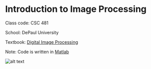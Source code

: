 # Introduction to Image Processing
Class code: CSC 481

School: DePaul University

Textbook: [Digital Image Processing ](https://www.amazon.com/Digital-Image-Processing-Rafael-Gonzalez/dp/013168728X/ref=sr_1_1?ie=UTF8&qid=1475105906&sr=8-1&keywords=digital+image+processing)

Note: Code is written in [Matlab](https://www.mathworks.com/products/matlab/) 

![alt text](http://www.cdm.depaul.edu/academics/PublishingImages/heroMSPA.jpg)

